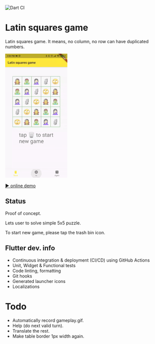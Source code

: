 ![Dart CI](https://github.com/bobagold/latin_squares_game/workflows/Dart%20CI/badge.svg)

# Latin squares game

Latin squares game.
It means, no column, no row can have duplicated numbers.

[<img src="assets/gameplay.gif" width="200" />](example)

[▶️ online demo](https://dartpad.dev/71b93e18f9d72479d85cd07ce8f99e48)

## Status

Proof of concept.

Lets user to solve simple 5x5 puzzle.

To start new game, please tap the trash bin icon.

## Flutter dev. info

* Continuous integration & deployment (CI/CD) using GitHub Actions
* Unit, Widget & Functional tests
* Code linting, formatting
* Git hooks
* Generated launcher icons
* Localizations

# Todo

* Automatically record gameplay.gif.
* Help (do next valid turn).
* Translate the rest.
* Make table border 1px width again.
